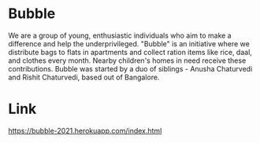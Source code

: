 # Bubble
We are a group of young, enthusiastic individuals who aim to make a difference and help the underprivileged. "Bubble" is an initiative where we distribute bags to flats in apartments and collect ration items like rice, daal, and clothes every month. Nearby children's homes in need receive these contributions. Bubble was started by a duo of siblings - Anusha Chaturvedi and Rishit Chaturvedi, based out of Bangalore.

# Link

https://bubble-2021.herokuapp.com/index.html
